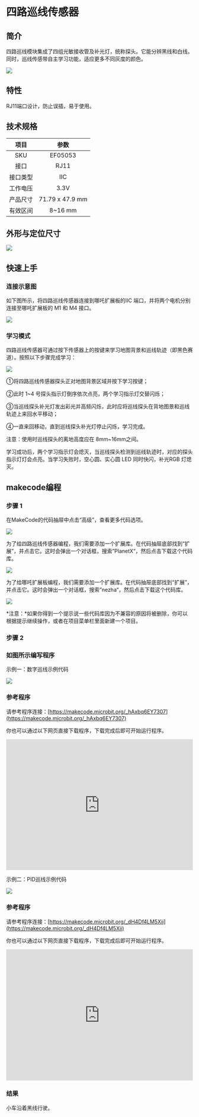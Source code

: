 # 四路巡线传感器

## 简介

四路巡线模块集成了四组光敏接收管及补光灯，统称探头。它能分辨黑线和白线。同时，巡线传感带自主学习功能，适应更多不同灰度的颜色。

![](./images/05053_01.png)

## 特性

RJ11端口设计，防止误插，易于使用。

## 技术规格


项目 | 参数 
:-: | :-: 
SKU|EF05053
接口|RJ11
接口类型|IIC
工作电压|3.3V
产品尺寸|71.79 x 47.9 mm
有效区间|8~16 mm




## 外形与定位尺寸


![](./images/05053_02.png)


## 快速上手

### 连接示意图

如下图所示，将四路巡线传感器连接到哪吒扩展板的IIC 端口，并将两个电机分别连接至哪吒扩展板的 M1 和 M4 接口。

![](./images/05053_03.png)

### 学习模式

四路巡线传感器可通过按下传感器上的按键来学习地图背景和巡线轨迹（即黑色赛道）。按照以下步骤完成学习：

![](./images/05053_04.png)

①将四路巡线传感器探头正对地图背景区域并按下学习按键；

②此时 1~4 号探头指示灯倒序依次点亮，两个学习指示灯交替闪烁；

③当巡线探头补光灯发出彩光并高频闪烁，此时应将巡线探头在背地图景和巡线轨迹上来回水平移动；

④一直来回移动，直到巡线探头补光灯停止闪烁，学习完成。

注意：使用时巡线探头的离地高度应在 8mm~16mm之间。

学习成功后，两个学习指示灯会熄灭，当巡线探头检测到巡线轨迹时，对应的探头指示灯灯会点亮。当学习失败时，空心圆、实心圆 LED 同时快闪，补光RGB 灯熄灭。

## makecode编程


### 步骤 1
在MakeCode的代码抽屉中点击“高级”，查看更多代码选项。

![](./images/05001_04.png)

为了给四路巡线传感器编程，我们需要添加一个扩展库。在代码抽屉底部找到“扩展”，并点击它。这时会弹出一个对话框，搜索”PlanetX“，然后点击下载这个代码库。

![](./images/05001_05.png)

为了给哪吒扩展板编程，我们需要添加一个扩展库。在代码抽屉底部找到“扩展”，并点击它。这时会弹出一个对话框，搜索”nezha“，然后点击下载这个代码库。

![](./images/05053_05.png)

*注意：*如果你得到一个提示说一些代码库因为不兼容的原因将被删除，你可以根据提示继续操作，或者在项目菜单栏里面新建一个项目。
### 步骤 2
### 如图所示编写程序
示例一：数字巡线示例代码

![](./images/05053_06.png)


### 参考程序
请参考程序连接：[https://makecode.microbit.org/_hAxbq6EY7307](https://makecode.microbit.org/_hAxbq6EY7307)

你也可以通过以下网页直接下载程序，下载完成后即可开始运行程序。

<div style="position:relative;height:0;padding-bottom:70%;overflow:hidden;"><iframe style="position:absolute;top:0;left:0;width:100%;height:100%;" src="https://makecode.microbit.org/#pub:_hAxbq6EY7307" frameborder="0" sandbox="allow-popups allow-forms allow-scripts allow-same-origin"></iframe></div>  


示例二：PID巡线示例代码

![](./images/05053_07.png)


### 参考程序
请参考程序连接：[https://makecode.microbit.org/_dH4Df4LM5Xii](https://makecode.microbit.org/_dH4Df4LM5Xii)

你也可以通过以下网页直接下载程序，下载完成后即可开始运行程序。

<div style="position:relative;height:0;padding-bottom:70%;overflow:hidden;"><iframe style="position:absolute;top:0;left:0;width:100%;height:100%;" src="https://makecode.microbit.org/#pub:_dH4Df4LM5Xii" frameborder="0" sandbox="allow-popups allow-forms allow-scripts allow-same-origin"></iframe></div>  


### 结果
小车沿着黑线行驶。

